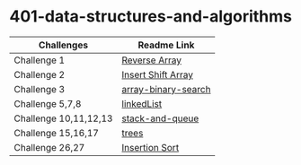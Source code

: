 # 401-data-structures-and-algorithms

Challenges | Readme Link
---  | --- 
Challenge 1                | [Reverse Array](challenges/reverseArray/reverseArr.md) 
Challenge 2                | [Insert Shift Array](challenges/array-insert-shift/array-insert-shift.md) 
Challenge 3                | [array-binary-search](challenges/array-binary-search/array-binary-search.md)
Challenge 5,7,8            | [linkedList](challenges/challeng05/linkedList.md)
Challenge 10,11,12,13      | [stack-and-queue](challenges/stack-and-queue/stack-and-queue.md)
Challenge 15,16,17         | [trees](challenges/trees/trees.md)
Challenge 26,27            | [Insertion Sort](challenges/Insertion-Sort/Insertion-Sort.md)


  

